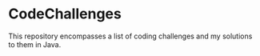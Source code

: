 # CodeChallenges
This repository encompasses a list of coding challenges and my solutions to them in Java.
